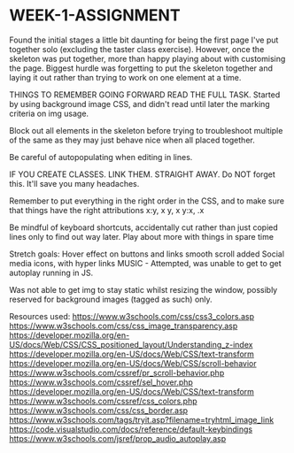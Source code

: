 # WEEK-1-ASSIGNMENT

Found the initial stages a little bit daunting for being the first page I've put together solo (excluding the taster class exercise). However, once the skeleton was put together, more than happy playing about with customising the page.
Biggest hurdle was forgetting to put the skeleton together and laying it out rather than trying to work on one element at a time.

THINGS TO REMEMBER GOING FORWARD
READ THE FULL TASK. Started by using background image CSS, and didn't read until later the marking criteria on img usage.

Block out all elements in the skeleton before trying to troubleshoot multiple of the same as they may just behave nice when all placed together.

Be careful of autopopulating <closing tags> when editing in lines.

IF YOU CREATE CLASSES. LINK THEM. STRAIGHT AWAY. Do NOT forget this. It'll save you many headaches.

Remember to put everything in the right order in the CSS, and to make sure that things have the right attributions x:y, x y, x y:x, .x

Be mindful of keyboard shortcuts, accidentally cut rather than just copied lines only to find out way later.
Play about more with things in spare time

Stretch goals:
Hover effect on buttons and links
smooth scroll added
Social media icons, with hyper links
MUSIC - Attempted, was unable to get to get autoplay running in JS.

Was not able to get img to stay static whilst resizing the window, possibly reserved for background images (tagged as such) only.

Resources used:
https://www.w3schools.com/css/css3_colors.asp
https://www.w3schools.com/css/css_image_transparency.asp
https://developer.mozilla.org/en-US/docs/Web/CSS/CSS_positioned_layout/Understanding_z-index
https://developer.mozilla.org/en-US/docs/Web/CSS/text-transform
https://developer.mozilla.org/en-US/docs/Web/CSS/scroll-behavior
https://www.w3schools.com/cssref/pr_scroll-behavior.php
https://www.w3schools.com/cssref/sel_hover.php
https://developer.mozilla.org/en-US/docs/Web/CSS/text-transform
https://www.w3schools.com/cssref/css_colors.php
https://www.w3schools.com/css/css_border.asp
https://www.w3schools.com/tags/tryit.asp?filename=tryhtml_image_link
https://code.visualstudio.com/docs/reference/default-keybindings
https://www.w3schools.com/jsref/prop_audio_autoplay.asp
